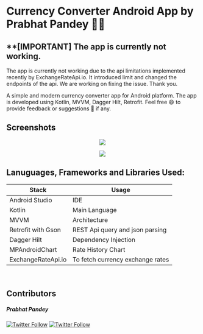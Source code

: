 # **Currency Converter Android App by Prabhat Pandey :man_technologist:**

## **[IMPORTANT] The app is currently not working.
The app is currently not working due to the api limitations implemented recently by ExchangeRateApi.io. It introduced
limit and changed the endpoints of the api. We are working on fixing the issue. Thank you.

A simple and modern currency converter app for Android platform. The app is developed using Kotlin, MVVM, Dagger Hilt, Retrofit. Feel free :smile: to provide feedback or suggestions :loudspeaker: if any.

## **Screenshots** ##

<p align="center">
  <img src="https://i.imgur.com/2fxhyat.png">
</p>
<p align="center">
  <img src="https://i.imgur.com/EhEvVNY.gif">
</p>



## **Lanuguages, Frameworks and Libraries Used:**

| Stack              | Usage                            |
| ------------------ | -------------------------------- |
| Android Studio     | IDE                              |
| Kotlin             | Main Language                    |
| MVVM               | Architecture                     |
| Retrofit with Gson | REST Api query and json parsing  |
| Dagger Hilt        | Dependency Injection             |
| MPAndroidChart     | Rate History Chart               |
| ExchangeRateApi.io | To fetch currency exchange rates |

<br/>

## **Contributors** ##

##### Prabhat Pandey #####

[![Twitter Follow](https://img.shields.io/twitter/follow/iPrabhat_?label=Follow&style=social)](https://twitter.com/iPrabhat_)  [![Twitter Follow](https://img.shields.io/github/followers/iPrabhat404?label=Follow&style=social)](https://github.com/iPrabhat404)
